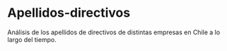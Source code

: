 # Apellidos-directivos
Análisis de los apellidos de directivos de distintas empresas en Chile a lo largo del tiempo.
